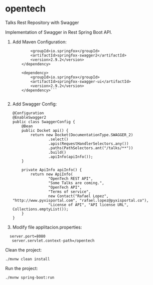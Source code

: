 # opentech
Talks Rest Repository with Swagger

Implementation of Swagger in Rest Spring Boot API.

1. Add Maven Configuration: 
	```<dependency>
			<groupId>io.springfox</groupId>
			<artifactId>springfox-swagger2</artifactId>
			<version>2.9.2</version>
		</dependency>

		<dependency>
			<groupId>io.springfox</groupId>
			<artifactId>springfox-swagger-ui</artifactId>
			<version>2.9.2</version>
		</dependency>```


2. Add Swagger Config:
   ```
   @Configuration
   @EnableSwagger2
   public class SwaggerConfig {
       @Bean
       public Docket api() {
           return new Docket(DocumentationType.SWAGGER_2)
                   .select()
                   .apis(RequestHandlerSelectors.any())
                   .paths(PathSelectors.ant("/talks/**"))
                   .build()
                   .apiInfo(apiInfo());
       }
   
       private ApiInfo apiInfo() {
           return new ApiInfo(
                   "OpenTech REST API",
                   "Some Talks are coming.",
                   "OpenTech API",
                   "Terms of service",
                   new Contact("Rafael Lopez", "http://www.pyxisportal.com", "rafael.lopez@pyxisportal.co"),
                   "License of API", "API license URL", Collections.emptyList());
       }
   }
   ```
3. Modify file applitacion.properties:
  ```
    server.port=8080
     server.servlet.context-path=/opentech
  ```
  
Clean the project: 

```./mvnw clean install```

Run the project:

```./mvnw spring-boot:run```
